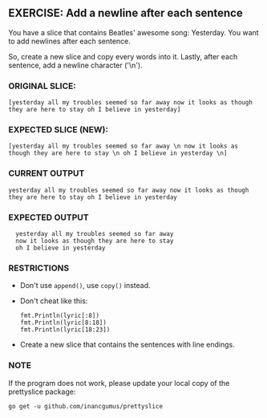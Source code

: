 ## EXERCISE: Add a newline after each sentence

  You have a slice that contains Beatles' awesome song:
  Yesterday. You want to add newlines after each sentence.

  So, create a new slice and copy every words into it. Lastly,
  after each sentence, add a newline character ('\n').


### ORIGINAL SLICE:
```
[yesterday all my troubles seemed so far away now it looks as though they are here to stay oh I believe in yesterday]
```

### EXPECTED SLICE (NEW):
```
[yesterday all my troubles seemed so far away \n now it looks as though they are here to stay \n oh I believe in yesterday \n]
```

### CURRENT OUTPUT
```
yesterday all my troubles seemed so far away now it looks as though they are here to stay oh I believe in yesterday
```

### EXPECTED OUTPUT
```
  yesterday all my troubles seemed so far away
  now it looks as though they are here to stay
  oh I believe in yesterday
```


### RESTRICTIONS

  + Don't use `append()`, use `copy()` instead.

  + Don't cheat like this:
    ```
    fmt.Println(lyric[:8])
    fmt.Println(lyric[8:18])
    fmt.Println(lyric[18:23])
    ```

  + Create a new slice that contains the sentences
    with line endings.


### NOTE

If the program does not work, please update your local copy of the prettyslice package:

   `go get -u github.com/inancgumus/prettyslice`